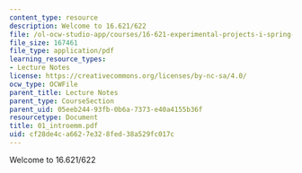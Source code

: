 ```yaml
---
content_type: resource
description: Welcome to 16.621/622
file: /ol-ocw-studio-app/courses/16-621-experimental-projects-i-spring-2003/cf28de4ca6627e328fed38a529fc017c_01_introemm.pdf
file_size: 167461
file_type: application/pdf
learning_resource_types:
- Lecture Notes
license: https://creativecommons.org/licenses/by-nc-sa/4.0/
ocw_type: OCWFile
parent_title: Lecture Notes
parent_type: CourseSection
parent_uid: 05eeb244-93fb-0b6a-7373-e40a4155b36f
resourcetype: Document
title: 01_introemm.pdf
uid: cf28de4c-a662-7e32-8fed-38a529fc017c
---
```

Welcome to 16.621/622